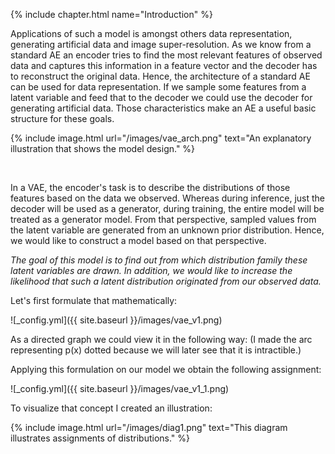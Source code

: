 
{% include chapter.html name="Introduction" %}

Applications of such a model is amongst others data representation, generating artificial data and image super-resolution.
As we know from a standard AE an encoder tries to find the most relevant features of observed data and captures this information in a feature vector and the decoder has to reconstruct the original data. Hence, 
the architecture of a standard AE can be used for data representation. If we sample some features from a latent variable and feed that to the decoder we could use the decoder  for generating artificial data.
Those characteristics make an AE a useful basic structure for these goals.

{% include image.html url="/images/vae_arch.png" text="An explanatory illustration that shows the model design." %}

<br/>

In a VAE, the encoder's task is to describe the distributions of those features based on the data we observed. Whereas during inference, just the decoder will be used as a generator, during training, 
the entire model will be treated as a generator model. From that perspective, sampled values from the latent variable are generated from an unknown prior distribution. Hence, we would like to construct a model based on that perspective.

*The goal of this model is to find out from which distribution family these latent variables are drawn. In addition, we would like to increase the likelihood that such a latent distribution originated from our observed data.*

Let's first formulate that mathematically:

![_config.yml]({{ site.baseurl }}/images/vae_v1.png)

As a directed graph we could view it in the following way: (I made the arc representing p(x) dotted because we will later see that it is intractible.)

Applying this formulation on our model we obtain the following assignment:

![_config.yml]({{ site.baseurl }}/images/vae_v1_1.png)

To visualize that concept I created an illustration:

{% include image.html url="/images/diag1.png" text="This diagram illustrates assignments of distributions." %}



